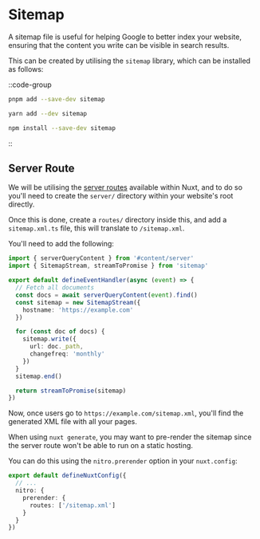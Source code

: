 # Sitemap

A sitemap file is useful for helping Google to better index your website, ensuring that the content you write can be visible in search results.

This can be created by utilising the `sitemap` library, which can be installed as follows:

::code-group
  ```bash [pnpm]
  pnpm add --save-dev sitemap
  ```

  ```bash [yarn]
  yarn add --dev sitemap
  ```

  ```bash [npm]
  npm install --save-dev sitemap
  ```
::

## Server Route

We will be utilising the [server routes](https://nuxt.com/docs/guide/directory-structure/server#server-routes) available within Nuxt, and to do so you'll need to create the `server/` directory within your website's root directly.

Once this is done, create a `routes/` directory inside this, and add a `sitemap.xml.ts` file, this will translate to `/sitemap.xml`.

You'll need to add the following:

```ts [server/routes/sitemap.xml.ts]
import { serverQueryContent } from '#content/server'
import { SitemapStream, streamToPromise } from 'sitemap'

export default defineEventHandler(async (event) => {
  // Fetch all documents
  const docs = await serverQueryContent(event).find()
  const sitemap = new SitemapStream({
    hostname: 'https://example.com'
  })

  for (const doc of docs) {
    sitemap.write({
      url: doc._path,
      changefreq: 'monthly'
    })
  }
  sitemap.end()

  return streamToPromise(sitemap)
})
```

Now, once users go to `https://example.com/sitemap.xml`, you'll find the generated XML file with all your pages.

When using `nuxt generate`, you may want to pre-render the sitemap since the server route won't be able to run on a static hosting.

You can do this using the `nitro.prerender` option in your `nuxt.config`:

```ts [nuxt.config.ts]
export default defineNuxtConfig({
  // ...
  nitro: {
    prerender: {
      routes: ['/sitemap.xml']
    }
  }
})
```
